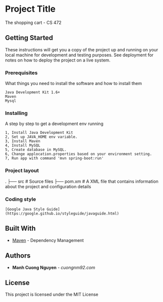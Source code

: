 # Project Title

The shopping cart - CS 472

## Getting Started

These instructions will get you a copy of the project up and running on your local machine for development and testing purposes. See deployment for notes on how to deploy the project on a live system.

### Prerequisites

What things you need to install the software and how to install them

```
Java Development Kit 1.6+
Maven
Mysql
```

### Installing

A step by step to get a development env running

```
1, Install Java Development Kit
2, Set up JAVA_HOME env variable.
3, Install Maven
4, Install MySQL
5, Create database in MySQL.
6, Change applocation.properties based on your environment setting.
7, Run app with command 'mvn spring-boot:run'
```
### Project layout

.
    ├── src                   # Source files
    ├── pom.xm                # A XML file that contains information about the project and configuration details

### Coding style

```
[Google Java Style Guide](https://google.github.io/styleguide/javaguide.html)
```

## Built With

* [Maven](https://maven.apache.org/) - Dependency Management

## Authors

* **Manh Cuong Nguyen** - *cuongnm92.com*

## License

This project is licensed under the MIT License
